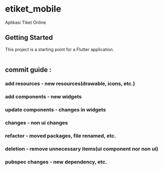 # etiket_mobile

Aplikasi Tiket Online

## Getting Started

This project is a starting point for a Flutter application.
<br>
<br>
## commit guide : 

### add resources - new resources(drawable, icons, etc.)
### add components - new widgets
### update components - changes in widgets
### changes - non ui changes
### refactor - moved packages, file renamed, etc.
### deletion - remove unnecessary items(ui component nor non ui)
### pubspec changes - new dependency, etc.
